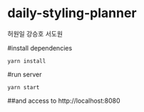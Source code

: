 # daily-styling-planner


허원일 강승호 서도원

#install dependencies
    
    yarn install

#run server

    yarn start

##and access to http://localhost:8080
